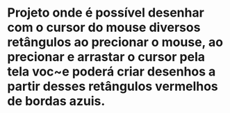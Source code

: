 # Projeto onde é possível desenhar com o cursor do mouse diversos retângulos ao precionar o mouse, ao precionar e arrastar o cursor pela tela voc~e poderá criar desenhos a partir desses retângulos vermelhos de bordas azuis. 
